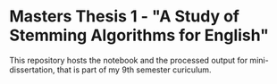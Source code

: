 # Masters Thesis 1 - "A Study of Stemming Algorithms for English"

This repository hosts the notebook and the processed output for mini-dissertation, that is part of my 9th semester curiculum.
